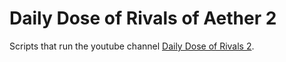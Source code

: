 # Daily Dose of Rivals of Aether 2

Scripts that run the youtube channel [Daily Dose of Rivals 2](https://www.youtube.com/@DailyDoseofRivals2).
